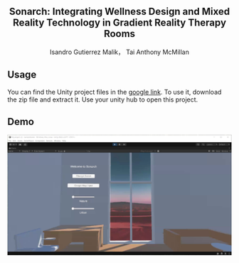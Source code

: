 <p align="center">
<h2 align="center">  Sonarch: Integrating Wellness Design and Mixed Reality Technology in
Gradient Reality Therapy Rooms </h2>

<p align="center">
    Isandro Gutierrez Malik， Tai Anthony McMillan
</p>

## Usage
You can find the Unity project files in the <a href="https://drive.google.com/file/d/1RrZf6_ZXoxqH4CripT7SHGHny30A7yGT/view?usp=sharing">google link</a>. To use it, download the zip file and extract it. Use your unity hub to open this project.

## Demo
[![Watch the video](./media/preview.png)](media/demo.mov)
